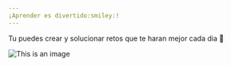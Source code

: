 ```yaml
---
¡Aprender es divertido:smiley:!
---
```

Tu puedes crear y solucionar retos que te haran mejor cada dia :muscle:

![This is an image](https://superacionymotivacion.com/wp-content/uploads/2021/04/Consejos-de-superacio%CC%81n-personal.jpg)
